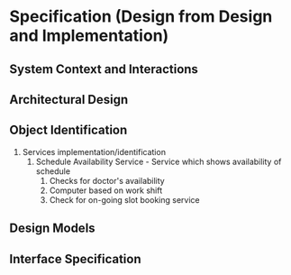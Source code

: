# Specification (Design from Design and Implementation)

## System Context and Interactions

## Architectural Design

## Object Identification
1. Services implementation/identification
   1. Schedule Availability Service - Service which shows availability of schedule
      1. Checks for doctor's availability 
      2. Computer based on work shift
      3. Check for on-going slot booking service
## Design Models

## Interface Specification